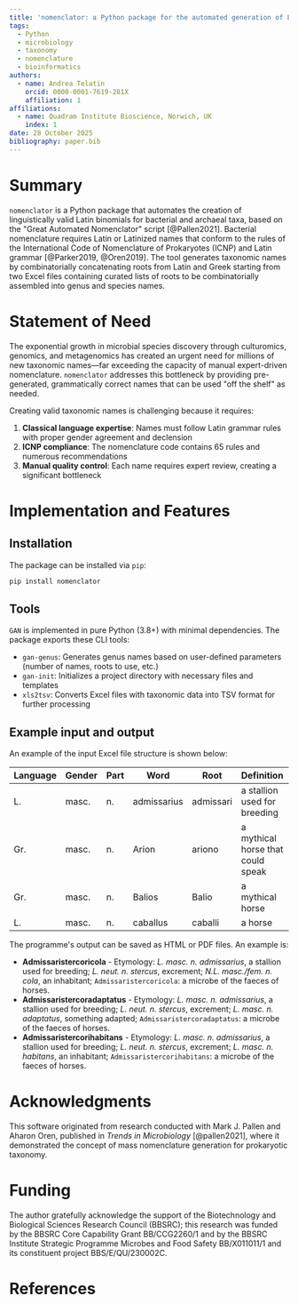 ```yaml
---
title: 'nomenclator: a Python package for the automated generation of Latin binomials for Bacterial and Archaeal genera'
tags:
  - Python
  - microbiology
  - taxonomy
  - nomenclature
  - bioinformatics
authors:
  - name: Andrea Telatin
    orcid: 0000-0001-7619-281X
    affiliation: 1
affiliations:
  - name: Quadram Institute Bioscience, Norwich, UK
    index: 1
date: 28 October 2025
bibliography: paper.bib
---
```


# Summary

`nomenclator` is a Python package that automates the creation of linguistically valid Latin binomials for bacterial and archaeal taxa, based on the "Great Automated Nomenclator" script [@Pallen2021].
Bacterial nomenclature requires Latin or Latinized names that conform to the rules of the International Code of Nomenclature of Prokaryotes (ICNP) and Latin grammar [@Parker2019, @Oren2019].
The tool generates taxonomic names by combinatorially concatenating roots from 
Latin and Greek starting from two Excel files containing curated lists of roots to be combinatorially assembled into genus and species names. 



# Statement of Need

The exponential growth in microbial species discovery through culturomics, genomics, and metagenomics has created an urgent need for millions of new taxonomic names—far exceeding the capacity of manual expert-driven nomenclature.
`nomenclator` addresses this bottleneck by providing pre-generated, grammatically correct names that can be used "off the shelf" as needed.

Creating valid taxonomic names is challenging because it requires:

1. **Classical language expertise**: Names must follow Latin grammar rules with proper gender agreement and declension
2. **ICNP compliance**: The nomenclature code contains 65 rules and numerous recommendations
3. **Manual quality control**: Each name requires expert review, creating a significant bottleneck


# Implementation and Features

## Installation

The package can be installed via `pip`:

```bash
pip install nomenclator
```

## Tools

`GAN` is implemented in pure Python (3.8+) with minimal dependencies.
The package exports these CLI tools:

- `gan-genus`: Generates genus names based on user-defined parameters (number of names, roots to use, etc.)
- `gan-init`: Initializes a project directory with necessary files and templates
- `xls2tsv`: Converts Excel files with taxonomic data into TSV format for further processing

## Example input and output

An example of the input Excel file structure is shown below:

| Language | Gender | Part | Word        | Root      | Definition                           | Explanation |
|----------|--------|------|-------------|-----------|--------------------------------------|-------------|
| L.       | masc.  | n.   | admissarius | admissari | a stallion used for breeding         | horses      |
| Gr.      | masc.  | n.   | Arion       | ariono    | a mythical horse that could speak    | horses      |
| Gr.      | masc.  | n.   | Balios      | Balio     | a mythical horse                     | horses      |
| L.       | masc.  | n.   | caballus    | caballi   | a horse                              | horses      |

The programme's output can be saved as HTML or PDF files. An example is:

* **Admissaristercoricola** - Etymology: *L. masc. n. admissarius*, a stallion used for breeding; *L. neut. n. stercus*, excrement; *N.L. masc./fem. n. cola*, an inhabitant; `Admissaristercoricola`: a microbe of the faeces of horses.
* **Admissaristercoradaptatus** - Etymology: *L. masc. n. admissarius*, a stallion used for breeding; *L. neut. n. stercus*, excrement; *L. masc. n. adaptatus*, something adapted; `Admissaristercoradaptatus`: a microbe of the faeces of horses.
* **Admissaristercorihabitans** - Etymology: *L. masc. n. admissarius*, a stallion used for breeding; *L. neut. n. stercus*, excrement; *L. masc. n. habitans*, an inhabitant; `Admissaristercorihabitans`: a microbe of the faeces of horses.
# Acknowledgments

This software originated from research conducted with Mark J. Pallen and Aharon Oren, published in *Trends in Microbiology* [@pallen2021], where it demonstrated the concept of mass nomenclature generation for prokaryotic taxonomy.

# Funding

The author gratefully acknowledge the support of the Biotechnology and Biological Sciences Research Council (BBSRC); this research was funded
by the BBSRC Core Capability Grant BB/CCG2260/1
and by the BBSRC Institute Strategic Programme Microbes and Food Safety 
BB/X011011/1 and its constituent project 
BBS/E/QU/230002C.

# References